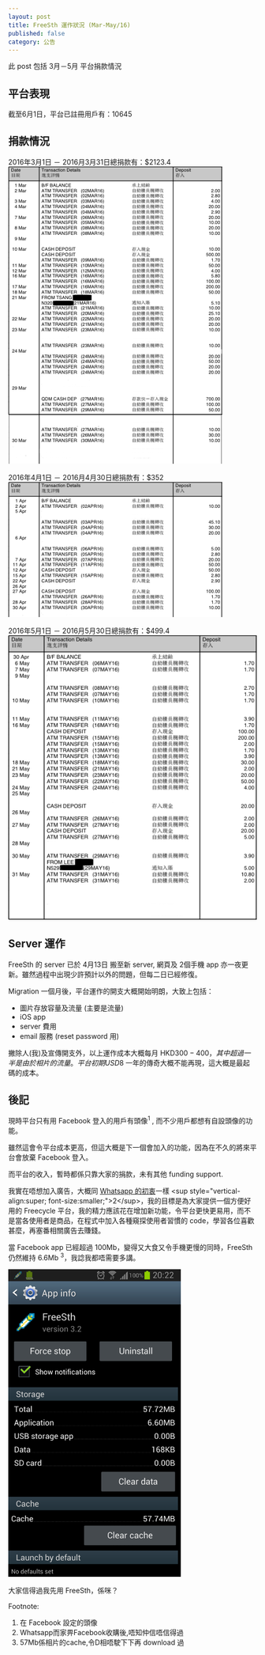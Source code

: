 ```yaml
---
layout: post
title: FreeSth 運作狀況 (Mar-May/16)
published: false
category: 公告
---
```


此 post 包括 3月－5月 平台捐款情況

## 平台表現

截至6月1日，平台已註冊用戶有：10645

## 捐款情況

2016年3月1日 － 2016月3月31日總捐款有：$2123.4
![alt text](/assets/mar-donation.png "FreeSth 3月份捐款數字")

2016年4月1日 － 2016月4月30日總捐款有：$352
![alt text](/assets/apr-donation.png "FreeSth 4月份捐款數字")

2016年5月1日 － 2016月5月30日總捐款有：$499.4
![alt text](/assets/may-donation.png "FreeSth 5月份捐款數字")

## Server 運作

FreeSth 的 server 已於 4月13日 搬至新 server, 網頁及 2個手機 app 亦一夜更新。雖然過程中出現少許預計以外的問題，但每二日已經修復。

Migration 一個月後，平台運作的開支大概開始明朗，大致上包括：

- 圖片存放容量及流量 (主要是流量)
- iOS app
- server 費用
- email 服務 (reset password 用)

撇除人(我)及宣傳開支外，以上運作成本大概每月 HKD$300-400，其中超過一半是由於相片的流量。
平台初期 USD$8 一年的傳奇大概不能再現，這大概是最起碼的成本。

## 後記

現時平台只有用 Facebook 登入的用戶有頭像<sup style="vertical-align:super; font-size:smaller;">1</sup> , 而不少用戶都想有自設頭像的功能。

雖然這會令平台成本更高，但這大概是下一個會加入的功能，因為在不久的將來平台會放棄 Facebook 登入。

而平台的收入，暫時都係只靠大家的捐款，未有其他 funding support.

我實在唔想加入廣告，大概同 [Whatsapp 的初衷](https://blog.whatsapp.com/245/Why-we-dont-sell-ads?)一樣 <sup style="vertical-align:super; font-size:smaller;">2</sup>，我的目標是為大家提供一個方便好用的 Freecycle 平台，我的精力應該花在增加新功能，令平台更快更易用，而不是當各使用者是商品，在程式中加入各種窺探使用者習慣的 code，學習各位喜歡甚麼，再塞番相關廣告去賺錢。

當 Facebook app 已經超過 100Mb，變得又大食又令手機更慢的同時，FreeSth 仍然維持 6.6Mb <sup style="vertical-align:super; font-size:smaller;">3</sup>，我諗我都唔需要多講。

<img src="/assets/android-app-size.png" alt="FreeSth android app size" style="max-width: 350px;"/>

大家信得過我先用 FreeSth，係咪？

Footnote:

1. 在 Facebook 設定的頭像
2. Whatsapp而家畀Facebook收購後,唔知仲信唔信得過
3. 57Mb係相片的cache,令D相唔駛下下再 download 過